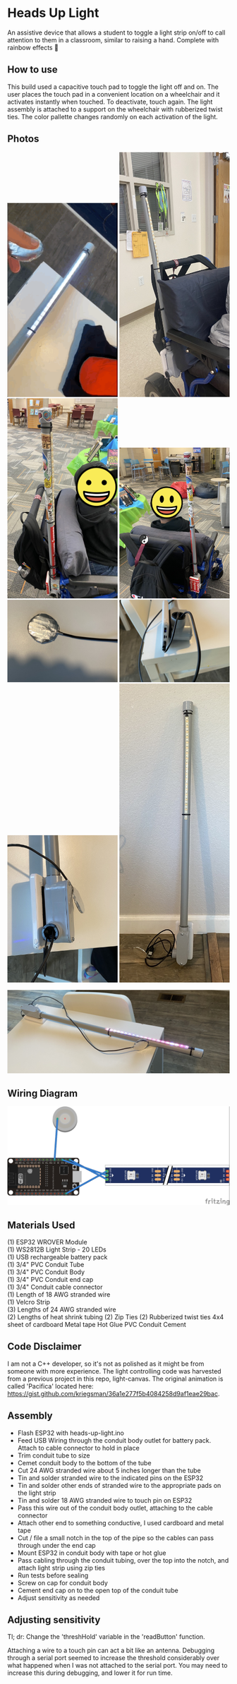 # Heads Up Light
An assistive device that allows a student to toggle a light strip on/off to call attention to them in a classroom, similar to raising a hand. Complete with rainbow effects :rainbow:

## How to use
This build used a capacitive touch pad to toggle the light off and on. The user places the touch pad in a convenient location on a wheelchair and it activates instantly when touched. To deactivate, touch again. The light assembly is attached to a support on the wheelchair with rubberized twist ties. The color pallette changes randomly on each activation of the light.

## Photos
<img src="./images/light-gif.gif" width="250"> <img src="./images/completed_1.jpeg" width="250"> <img src="./images/completed_2.jpeg" width="250"> <img src="./images/completed_3.jpeg" width="250"> <img src="./images/completed_4.jpeg" width="250"> <img src="./images/completed_5.jpeg" width="250"> <img src="./images/completed_6.jpeg" width="250"> <img src="./images/completed_8.jpeg" width="250">

<img src="./images/completed_7.jpeg" width="750">


## Wiring Diagram
![Wiring Diagram](./images/fritzing-sketch.jpg)

## Materials Used
(1) ESP32 WROVER Module  
(1) WS2812B Light Strip - 20 LEDs  
(1) USB rechargeable battery pack  
(1) 3/4" PVC Conduit Tube  
(1) 3/4" PVC Conduit Body  
(1) 3/4" PVC Conduit end cap  
(1) 3/4" Conduit cable connector  
(1) Length of 18 AWG stranded wire  
(1) Velcro Strip  
(3) Lengths of 24 AWG stranded wire  
(2) Lengths of heat shrink tubing 
(2) Zip Ties
(2) Rubberized twist ties
4x4 sheet of cardboard 
Metal tape
Hot Glue
PVC Conduit Cement

## Code Disclaimer
I am not a C++ developer, so it's not as polished as it might be from someone with more experience. The light controlling code was harvested from a previous project in this repo, light-canvas. The original animation is called 'Pacifica' located here: https://gist.github.com/kriegsman/36a1e277f5b4084258d9af1eae29bac. 

## Assembly
- Flash ESP32 with heads-up-light.ino
- Feed USB Wiring through the conduit body outlet for battery pack. Attach to cable connector to hold in place
- Trim conduit tube to size
- Cemet conduit body to the bottom of the tube
- Cut 24 AWG stranded wire about 5 inches longer than the tube
- Tin and solder stranded wire to the indicated pins on the ESP32
- Tin and solder other ends of stranded wire to the appropriate pads on the light strip
- Tin and solder 18 AWG stranded wire to touch pin on ESP32
- Pass this wire out of the conduit body outlet, attaching to the cable connector
- Attach other end to something conductive, I used cardboard and metal tape
- Cut / file a small notch in the top of the pipe so the cables can pass through under the end cap
- Mount ESP32 in conduit body with tape or hot glue
- Pass cabling through the conduit tubing, over the top into the notch, and attach light strip using zip ties
- Run tests before sealing
- Screw on cap for conduit body
- Cement end cap on to the open top of the conduit tube
- Adjust sensitivity as needed

## Adjusting sensitivity
Tl; dr: Change the 'threshHold' variable in the 'readButton' function.

Attaching a wire to a touch pin can act a bit like an antenna. Debugging through a serial port seemed to increase the threshold considerably over what happened when I was not attached to the serial port. You may need to increase this during debugging, and lower it for run time.